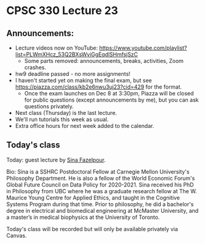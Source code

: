 # CPSC 330 Lecture 23


## Announcements:

- Lecture videos now on YouTube: https://www.youtube.com/playlist?list=PLWmXHcz_53Q2BXsWviGgEqdlSHmfsjSzC
  - Some parts removed: announcements, breaks, activities, Zoom crashes.
- hw9 deadline passed - no more assignments!
- I haven't started yet on making the final exam, but see https://piazza.com/class/kb2e6nwu3uj23?cid=429 for the format.
  - Once the exam launches on Dec 8 at 3:30pm, Piazza will be closed for public questions (except announcements by me), but you can ask questions privately.
- Next class (Thursday) is the last lecture.
- We'll run tutorials this week as usual.
- Extra office hours for next week added to the calendar.

## Today's class

Today: guest lecture by [Sina Fazelpour](https://sinafazelpour.com/).

Bio: Sina is a SSHRC Postdoctoral Fellow at Carnegie Mellon University's Philosophy Department. 
He is also a fellow of the World Economic Forum's Global Future Council on Data Policy for 2020-2021.
Sina received his PhD in Philosophy from UBC where he was a graduate research fellow at The W. Maurice Young Centre for Applied Ethics, 
and taught in the Cognitive Systems Program during that time. 
Prior to philosophy, he did a bachelor's degree in electrical and biomedical engineering at McMaster University, 
and a master’s in medical biophysics at the University of Toronto.

Today's class will be recorded but will only be available privately via Canvas. 
